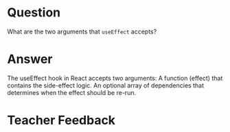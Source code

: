 # Question

What are the two arguments that `useEffect` accepts? 

# Answer
The useEffect hook in React accepts two arguments:
A function (effect) that contains the side-effect logic.
An optional array of dependencies that determines when the effect should be re-run.
# Teacher Feedback